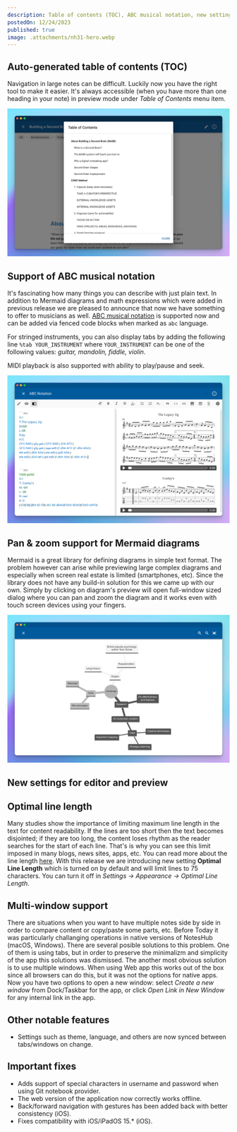 ```yaml
---
description: Table of contents (TOC), ABC musical notation, new settings for editor/preview, bug fixes and more.
postedOn: 12/24/2023
published: true
image: .attachments/nh31-hero.webp
---
```


## Auto-generated table of contents (TOC)
Navigation in large notes can be difficult. Luckily now you have the right tool to make it easier. It's always accessible (when you have more than one heading in your note) in preview mode under _Table of Contents_ menu item.

![TOC](.attachments/nh31-toc.webp "Table of contents (TOC)")

## Support of ABC musical notation
It's fascinating how many things you can describe with just plain text. In addition to Mermaid diagrams and math expressions which were added in previous release we are pleased to announce that now we have something to offer to musicians as well. [ABC musical notation](https://en.wikipedia.org/wiki/ABC_notation) is supported now and can be added via fenced code blocks when marked as <code>abc</code> language.

For stringed instruments, you can also display tabs by adding the following line <code>%tab YOUR_INSTRUMENT</code> where <code>YOUR_INSTRUMENT</code> can be one of the following values: _guitar, mandolin, fiddle, violin_.

MIDI playback is also supported with ability to play/pause and seek.

![ABC Notation](.attachments/nh31-abc.webp "ABC Notation")

## Pan & zoom support for Mermaid diagrams
Mermaid is a great library for defining diagrams in simple text format. The problem however can arise while previewing large complex diagrams and especially when screen real estate is limited (smartphones, etc). Since the library does not have any build-in solution for this we came up with our own. Simply by clicking on diagram's preview will open full-window sized dialog where you can pan and zoom the diagram and it works even with touch screen devices using your fingers.

![Pan & Zoom for Mermaid](.attachments/nh31-mermaid_pan_zoom.webp "Pan & Zoom for Mermaid")

## New settings for editor and preview

## Optimal line length
Many studies show the importance of limiting maximum line length in the text for content readability. If the lines are too short then the text becomes disjointed; if they are too long, the content loses rhythm as the reader searches for the start of each line. That's is why you can see this limit imposed in many blogs, news sites, apps, etc. You can read more about the line length [here](https://en.wikipedia.org/wiki/Line_length#Electronic_text).
With this release we are introducing new setting **Optimal Line Length** which is turned on by default and will limit lines to 75 characters. You can turn it off in _Settings -> Appearance -> Optimal Line Length_.

## Multi-window support
There are situations when you want to have multiple notes side by side in order to compare content or copy/paste some parts, etc. Before Today it was particularly challanging operations in native versions of NotesHub (macOS, Windows). There are several posible solutions to this problem. One of them is using tabs, but in order to preserve the minimalizm and simplicity of the app this solutions was dismissed. The another most obvious solution is to use multiple windows. When using Web app this works out of the box since all browsers can do this, but it was not the options for native apps. Now you have two options to open a new window: select _Create a new window_ from Dock/Taskbar for the app, or click _Open Link in New Window_ for any internal link in the app.

## Other notable features
- Settings such as theme, language, and others are now synced between tabs/windows on change.

## Important fixes
- Adds support of special characters in username and password when using Git notebook provider.
- The web version of the application now correctly works offline.
- Back/forward navigation with gestures has been added back with better consistency (iOS).
- Fixes compatibility with iOS/iPadOS 15.* (iOS).
